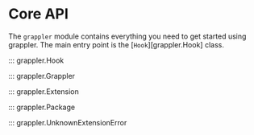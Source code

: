 # Core API

The `grappler` module contains everything you need to get
started using grappler. The main entry point is the
[`Hook`][grappler.Hook] class.

::: grappler.Hook

::: grappler.Grappler

::: grappler.Extension

::: grappler.Package

::: grappler.UnknownExtensionError
